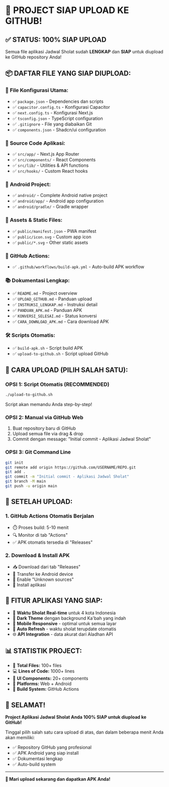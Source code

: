 # 🎉 PROJECT SIAP UPLOAD KE GITHUB!

## ✅ STATUS: 100% SIAP UPLOAD

Semua file aplikasi Jadwal Sholat sudah **LENGKAP** dan **SIAP** untuk diupload ke GitHub repository Anda!

## 📦 DAFTAR FILE YANG SIAP DIUPLOAD:

### 🔧 **File Konfigurasi Utama:**
- ✅ `package.json` - Dependencies dan scripts
- ✅ `capacitor.config.ts` - Konfigurasi Capacitor
- ✅ `next.config.ts` - Konfigurasi Next.js
- ✅ `tsconfig.json` - TypeScript configuration
- ✅ `.gitignore` - File yang diabaikan Git
- ✅ `components.json` - Shadcn/ui configuration

### 📱 **Source Code Aplikasi:**
- ✅ `src/app/` - Next.js App Router
- ✅ `src/components/` - React Components
- ✅ `src/lib/` - Utilities & API functions
- ✅ `src/hooks/` - Custom React hooks

### 🤖 **Android Project:**
- ✅ `android/` - Complete Android native project
- ✅ `android/app/` - Android app configuration
- ✅ `android/gradle/` - Gradle wrapper

### 🎨 **Assets & Static Files:**
- ✅ `public/manifest.json` - PWA manifest
- ✅ `public/icon.svg` - Custom app icon
- ✅ `public/*.svg` - Other static assets

### 🚀 **GitHub Actions:**
- ✅ `.github/workflows/build-apk.yml` - Auto-build APK workflow

### 📚 **Dokumentasi Lengkap:**
- ✅ `README.md` - Project overview
- ✅ `UPLOAD_GITHUB.md` - Panduan upload
- ✅ `INSTRUKSI_LENGKAP.md` - Instruksi detail
- ✅ `PANDUAN_APK.md` - Panduan APK
- ✅ `KONVERSI_SELESAI.md` - Status konversi
- ✅ `CARA_DOWNLOAD_APK.md` - Cara download APK

### 🛠️ **Scripts Otomatis:**
- ✅ `build-apk.sh` - Script build APK
- ✅ `upload-to-github.sh` - Script upload GitHub

## 🚀 CARA UPLOAD (PILIH SALAH SATU):

### **OPSI 1: Script Otomatis (RECOMMENDED)**
```bash
./upload-to-github.sh
```
Script akan memandu Anda step-by-step!

### **OPSI 2: Manual via GitHub Web**
1. Buat repository baru di GitHub
2. Upload semua file via drag & drop
3. Commit dengan message: "Initial commit - Aplikasi Jadwal Sholat"

### **OPSI 3: Git Command Line**
```bash
git init
git remote add origin https://github.com/USERNAME/REPO.git
git add .
git commit -m "Initial commit - Aplikasi Jadwal Sholat"
git branch -M main
git push -u origin main
```

## 🎯 SETELAH UPLOAD:

### 1. **GitHub Actions Otomatis Berjalan**
- ⏱️ Proses build: 5-10 menit
- 🔍 Monitor di tab "Actions"
- ✅ APK otomatis tersedia di "Releases"

### 2. **Download & Install APK**
- 📥 Download dari tab "Releases"
- 📱 Transfer ke Android device
- 🔧 Enable "Unknown sources"
- 📲 Install aplikasi

## 🎨 FITUR APLIKASI YANG SIAP:

- 🕌 **Waktu Sholat Real-time** untuk 4 kota Indonesia
- 🌙 **Dark Theme** dengan background Ka'bah yang indah
- 📱 **Mobile Responsive** - optimal untuk semua layar
- 🔄 **Auto Refresh** - waktu sholat terupdate otomatis
- 🌐 **API Integration** - data akurat dari Aladhan API

## 📊 STATISTIK PROJECT:

- 📁 **Total Files:** 100+ files
- 💻 **Lines of Code:** 1000+ lines
- 🎨 **UI Components:** 20+ components
- 📱 **Platforms:** Web + Android
- 🚀 **Build System:** GitHub Actions

## 🎊 SELAMAT!

**Project Aplikasi Jadwal Sholat Anda 100% SIAP untuk diupload ke GitHub!**

Tinggal pilih salah satu cara upload di atas, dan dalam beberapa menit Anda akan memiliki:
- ✅ Repository GitHub yang profesional
- ✅ APK Android yang siap install
- ✅ Dokumentasi lengkap
- ✅ Auto-build system

---

**🚀 Mari upload sekarang dan dapatkan APK Anda!**
